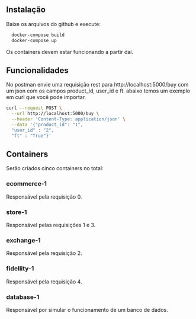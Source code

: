 
## Instalação

Baixe os arquivos do github e execute:

```bash
  docker-compose build
  docker-compose up
```
Os containers devem estar funcionando a partir daí.

## Funcionalidades

No postman envie uma requisição rest para http://localhost:5000/buy com um json com os campos product_id, user_id e ft. abaixo temos um exemplo em curl que você pode importar.
```bash
curl --request POST \
  --url http://localhost:5000/buy \
  --header 'Content-Type: application/json' \
  --data '{"product_id": "1",
  "user_id" : "2",
  "ft" : "True"}'
  ```

## Containers

Serão criados cinco containers no total:
### ecommerce-1 
Responsável pela requisição 0.
### store-1 
Responsável pelas requisições 1 e 3.
### exchange-1 
Responsável pela requisição 2.
### fidellity-1 
Responsável pela requisição 4. 
### database-1 
Responsável por  simular o funcionamento de um banco de dados.
